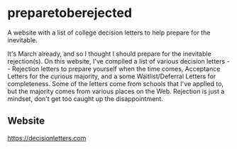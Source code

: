 # preparetoberejected
A website with a list of college decision letters to help prepare for the inevitable.

It's March already, and so I thought I should prepare for the inevitable rejection(s). On this website, I've compiled a list of various decision letters -- Rejection letters to prepare yourself when the time comes, Acceptance Letters for the curious majority, and a some Waitlist/Deferral Letters for completeness. Some of the letters come from schools that I've applied to, but the majority comes from various places on the Web. Rejection is just a mindset, don't get too caught up the disappointment. 

## Website
https://decisionletters.com
